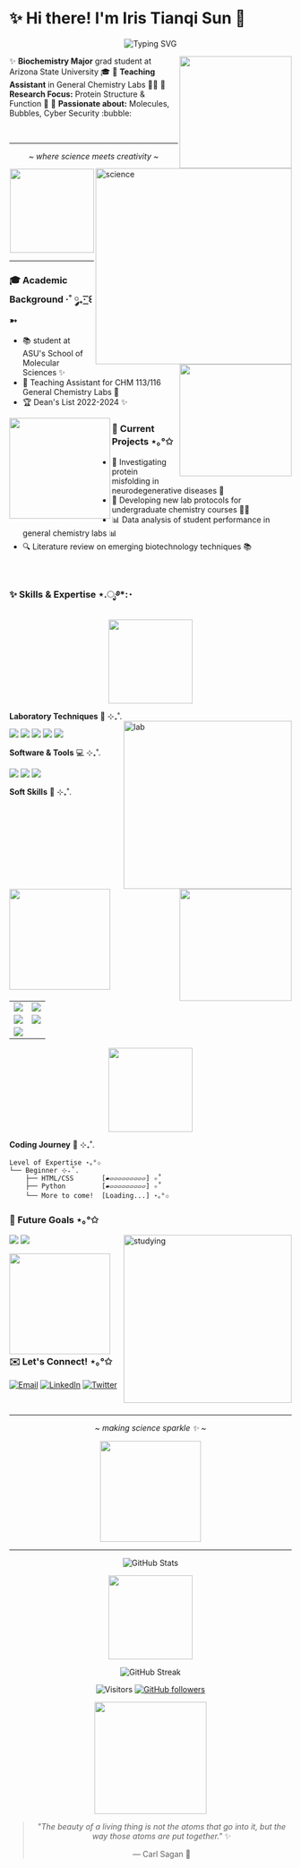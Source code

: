 # ✨ Hi there! I'm Iris Tianqi Sun 🌸

<div align="center">

![Typing SVG](https://readme-typing-svg.herokuapp.com?font=Fira+Code&pause=1000&color=9C77E8&center=true&vCenter=true&width=435&lines=Biochemistry+Student+at+ASU+🧬;Teaching+Assistant+👩‍🔬;Aspiring+Researcher+🔬;Science+Enthusiast+⚗️&duration=3000)

<img src="https://media.giphy.com/media/v1.Y2lkPTc5MGI3NjExODFhNjM5ZjQ3ZWJiM2M1MzYzZjg3ZmU3MzM4ZjQ3ZTFhMDI5NGE4YiZlcD12MV9pbnRlcm5hbF9naWZzX2dpZklkJmN0PWc/L1R1tvI9svkIWwpVYr/giphy.gif" width="200" align="right">

</div>

<img align="right" alt="science" width="350" src="https://media.giphy.com/media/v1.Y2lkPTc5MGI3NjExNmZiMzM2ZTBkMGNiMjBhMzM5ZDRlYjY2YmFjMmFiZGQyYmE1NjZlYiZlcD12MV9pbnRlcm5hbF9naWZzX2dpZklkJmN0PWc/heIX5HfWgEYlW/giphy.gif">

:sparkles: **Biochemistry Major** grad student at Arizona State University :mortar_board:
:test_tube: **Teaching Assistant** in General Chemistry Labs :woman_scientist:
:microscope: **Research Focus:** Protein Structure & Function :dna:
:lab_coat: **Passionate about:** Molecules, Bubbles, Cyber Security :bubble:

<br>

---

<div align="center">

_~ where science meets creativity ~_

<img src="https://media.giphy.com/media/v1.Y2lkPTc5MGI3NjExNGZmYzM5YTY3ODFkNGQ5ZmQ5Y2JhMjE4NzUyYzM5ZDM5ZDM1NjU0NiZlcD12MV9pbnRlcm5hbF9naWZzX2dpZklkJmN0PWc/QpVUMRUJGokfqXyfa1/giphy.gif" width="150">

</div>

---

<img src="https://media.giphy.com/media/v1.Y2lkPTc5MGI3NjExYjJkYjE4ZWM5YTI1ZTRkNzY4NzQ5NzFkZWM0NmVhZTY5ZDM5ZDY0YiZlcD12MV9pbnRlcm5hbF9naWZzX2dpZklkJmN0PWc/3o7TKO0L8ND8LpKahi/giphy.gif" width="200" align="right">

### :mortar_board: Academic Background ·˚ ༘₊· ͟͟͞͞꒰➳

- 📚 student at ASU's School of Molecular Sciences ✨
- 📝 Teaching Assistant for CHM 113/116 General Chemistry Labs 🧪
- 🏆 Dean's List 2022-2024 :sparkles:

<img src="https://media.giphy.com/media/v1.Y2lkPTc5MGI3NjExMzYzNzBjNzFkYzJlNGY0ZWM5ZjM5MzM5ZDM4MzM2ZjM5MzNhNjI2YiZlcD12MV9pbnRlcm5hbF9naWZzX2dpZklkJmN0PWc/1ZkMDj88mQ1rO/giphy.gif" width="180" align="left">

### :microscope: Current Projects ⋆｡°✩

- 🧬 Investigating protein misfolding in neurodegenerative diseases :brain:
- 🧪 Developing new lab protocols for undergraduate chemistry courses :woman_scientist:
- 📊 Data analysis of student performance in general chemistry labs :bar_chart:
- 🔍 Literature review on emerging biotechnology techniques :books:

<br clear="all">

### :sparkles: Skills & Expertise ⋆.ೃ࿔\*:･

<div align="center">
<img src="https://media.giphy.com/media/v1.Y2lkPTc5MGI3NjExNjM2OWJkNTY5YzI0NGY1OGJhMjc4NzBkZWM0NmVhZTY5ZDM5ZDY0YiZlcD12MV9pbnRlcm5hbF9naWZzX2dpZklkJmN0PWc/QuIxFwQo0RMT1tASlV/giphy.gif" width="150">
</div>

**Laboratory Techniques** 🧪 ⊹₊˚.
<img align="right" alt="lab" width="300" src="https://media.giphy.com/media/v1.Y2lkPTc5MGI3NjExNmZiMzM2ZTBkMGNiMjBhMzM5ZDRlYjY2YmFjMmFiZGQyYmE1NjZlYiZlcD12MV9pbnRlcm5hbF9naWZzX2dpZklkJmN0PWc/heIX5HfWgEYlW/giphy.gif">

![](https://img.shields.io/badge/Protein_Purification-🧬-9C77E8?style=for-the-badge&labelColor=2b213a)
![](https://img.shields.io/badge/Gel_Electrophoresis-⚡-8CA6DB?style=for-the-badge&labelColor=2b213a)
![](https://img.shields.io/badge/Spectroscopy-🌈-B8A7E8?style=for-the-badge&labelColor=2b213a)
![](https://img.shields.io/badge/PCR_&_DNA_Analysis-🧬-9C77E8?style=for-the-badge&labelColor=2b213a)
![](https://img.shields.io/badge/Cell_Culture-🔬-8CA6DB?style=for-the-badge&labelColor=2b213a)

<img src="https://media.giphy.com/media/v1.Y2lkPTc5MGI3NjExYzJkYjE4ZWM5YTI1ZTRkNzY4NzQ5NzFkZWM0NmVhZTY5ZDM5ZDY0YiZlcD12MV9pbnRlcm5hbF9naWZzX2dpZklkJmN0PWc/077i6AULCXc0FKTj9s/giphy.gif" width="200" align="right">

**Software & Tools** 💻 ⊹₊˚.

![](https://img.shields.io/badge/PyMOL-🔮-9C77E8?style=for-the-badge&labelColor=2b213a)
![](https://img.shields.io/badge/GraphPad_Prism-📊-8CA6DB?style=for-the-badge&labelColor=2b213a)
![](https://img.shields.io/badge/BLAST-🧬-B8A7E8?style=for-the-badge&labelColor=2b213a)

<img src="https://media.giphy.com/media/v1.Y2lkPTc5MGI3NjExMzg3MzBjNzFkYzJlNGY0ZWM5ZjM5MzM5ZDM4MzM2ZjM5MzNhNjI2YiZlcD12MV9pbnRlcm5hbF9naWZzX2dpZklkJmN0PWc/l46Cy1rHbQ92uuLXa/giphy.gif" width="180" align="left">

**Soft Skills** 🌟 ⊹₊˚.

<table>
  <tr>
    <td><img src="https://img.shields.io/badge/Scientific_Writing-✍️-9C77E8?style=for-the-badge&labelColor=2b213a"/></td>
    <td><img src="https://img.shields.io/badge/Lab_Instruction-👩‍🔬-8CA6DB?style=for-the-badge&labelColor=2b213a"/></td>
  </tr>
  <tr>
    <td><img src="https://img.shields.io/badge/Data_Analysis-📊-B8A7E8?style=for-the-badge&labelColor=2b213a"/></td>
    <td><img src="https://img.shields.io/badge/Project_Management-📋-9C77E8?style=for-the-badge&labelColor=2b213a"/></td>
  </tr>
  <tr>
    <td><img src="https://img.shields.io/badge/Team_Collaboration-🤝-8CA6DB?style=for-the-badge&labelColor=2b213a"/></td>
    <td></td>
  </tr>
</table>

<div align="center">
<img src="https://media.giphy.com/media/v1.Y2lkPTc5MGI3NjExYjJkYjE4ZWM5YTI1ZTRkNzY4NzQ5NzFkZWM0NmVhZTY5ZDM5ZDY0YiZlcD12MV9pbnRlcm5hbF9naWZzX2dpZklkJmN0PWc/3oKIPnAiaMCws8nOsE/giphy.gif" width="150">
</div>

**Coding Journey** 🚀 ⊹₊˚.

```ascii
Level of Expertise ⋆｡°✩
└── Beginner ⊹₊˚.
    ├── HTML/CSS       [▰▱▱▱▱▱▱▱▱▱] ✧˚
    ├── Python         [▰▱▱▱▱▱▱▱▱▱] ✧˚
    └── More to come!  [Loading...] ⋆｡°✩
```

### :crystal_ball: Future Goals ⋆｡°✩

<img align="right" alt="studying" width="300" src="https://media.giphy.com/media/v1.Y2lkPTc5MGI3NjExM2M1YjBjYzMyODM4ZmM0NzM5ZTJlZGUyYzM0ZWZhZTM4ZTY5ZjI2YiZlcD12MV9pbnRlcm5hbF9naWZzX2dpZklkJmN0PWc/dWxO36Jzd6bTMlGV9S/giphy.gif">

![](https://img.shields.io/badge/🔬_Graduate_Studies-In_Progress_✨-9C77E8?style=for-the-badge&labelColor=2b213a)
![](https://img.shields.io/badge/📚_Learn_Coding-Loading..._🌟-8CA6DB?style=for-the-badge&labelColor=2b213a)

<img src="https://media.giphy.com/media/v1.Y2lkPTc5MGI3NjExM2M1YjBjYzMyODM4ZmM0NzM5ZTJlZGUyYzM0ZWZhZTM4ZTY5ZjI2YiZlcD12MV9pbnRlcm5hbF9naWZzX2dpZklkJmN0PWc/LmNwrBhejkK9EFP504/giphy.gif" width="180" align="left">

### :envelope: Let's Connect! ⋆｡°✩

[![Email](https://img.shields.io/badge/Email-9C77E8?style=for-the-badge&logo=gmail&logoColor=white)](mailto:your.email@asu.edu)
[![LinkedIn](https://img.shields.io/badge/LinkedIn-8CA6DB?style=for-the-badge&logo=linkedin&logoColor=white)](https://www.linkedin.com/in/iris-sun/)
[![Twitter](https://img.shields.io/badge/Twitter-B8A7E8?style=for-the-badge&logo=twitter&logoColor=white)](https://twitter.com/your_handle)

<br clear="all">

---

<div align="center">

_~ making science sparkle ✨ ~_

<img src="https://media.giphy.com/media/v1.Y2lkPTc5MGI3NjExYjJkYjE4ZWM5YTI1ZTRkNzY4NzQ5NzFkZWM0NmVhZTY5ZDM5ZDY0YiZlcD12MV9pbnRlcm5hbF9naWZzX2dpZklkJmN0PWc/H62NM1ab7wzMXURdoi/giphy.gif" width="180">

</div>

---

<div align="center">

![GitHub Stats](https://github-readme-stats.vercel.app/api?username=ooooolahs&show_icons=true&theme=material-palenight&bg_color=2b213a&title_color=9C77E8&icon_color=B8A7E8&text_color=8CA6DB&border_color=9C77E8)

<img src="https://media.giphy.com/media/v1.Y2lkPTc5MGI3NjExYjJkYjE4ZWM5YTI1ZTRkNzY4NzQ5NzFkZWM0NmVhZTY5ZDM5ZDY0YiZlcD12MV9pbnRlcm5hbF9naWZzX2dpZklkJmN0PWc/3oKIPnAiaMCws8nOsE/giphy.gif" width="150">

![GitHub Streak](https://github-readme-streak-stats.herokuapp.com/?user=ooooolahs&theme=material-palenight&background=2b213a&border=9C77E8&ring=B8A7E8&fire=8CA6DB&currStreakNum=9C77E8&sideNums=9C77E8&currStreakLabel=B8A7E8&sideLabels=B8A7E8&dates=8CA6DB)

![Visitors](https://visitor-badge.laobi.icu/badge?page_id=ooooolahs.ooooolahs&left_color=2b213a&right_color=9C77E8)
[![GitHub followers](https://img.shields.io/github/followers/ooooolahs.svg?style=for-the-badge&logo=github&color=9C77E8&logoColor=white&label=Follow)](https://github.com/ooooolahs?tab=followers)

<img src="https://media.giphy.com/media/v1.Y2lkPTc5MGI3NjExYjJkYjE4ZWM5YTI1ZTRkNzY4NzQ5NzFkZWM0NmVhZTY5ZDM5ZDY0YiZlcD12MV9pbnRlcm5hbF9naWZzX2dpZklkJmN0PWc/0NwSQpGZRqEyL5PKmq/giphy.gif" width="200">

> _"The beauty of a living thing is not the atoms that go into it, but the way those atoms are put together."_ ✨
>
> — Carl Sagan 🌌

</div>
